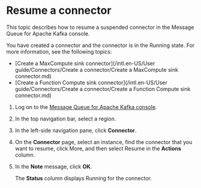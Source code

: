 # Resume a connector

This topic describes how to resume a suspended connector in the Message Queue for Apache Kafka console.

You have created a connector and the connector is in the Running state. For more information, see the following topics:

-   [Create a MaxCompute sink connector](/intl.en-US/User guide/Connectors/Create a connector/Create a MaxCompute sink connector.md)
-   [Create a Function Compute sink connector](/intl.en-US/User guide/Connectors/Create a connector/Create a Function Compute sink connector.md)

1.  Log on to the [Message Queue for Apache Kafka console](https://kafka.console.aliyun.com/?spm=a2c4g.11186623.2.22.6bf72638IfKzDm).

2.  In the top navigation bar, select a region.

3.  In the left-side navigation pane, click **Connector**.

4.  On the **Connector** page, select an instance, find the connector that you want to resume, click More, and then select Resume in the **Actions** column.

5.  In the **Note** message, click **OK**.

    The **Status** column displays Running for the connector.


